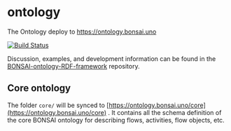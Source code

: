 # ontology
The Ontology deploy to https://ontology.bonsai.uno

[![Build Status](https://travis-ci.org/BONSAMURAIS/ontology.svg?branch=master)](https://travis-ci.org/BONSAMURAIS/ontology)

Discussion, examples, and development information can be found in the [BONSAI-ontology-RDF-framework](https://github.com/BONSAMURAIS/BONSAI-ontology-RDF-framework) repository.


## Core ontology

The folder `core/` will be synced to [https://ontology.bonsai.uno/core](https://ontology.bonsai.uno/core) .
It contains all the schema definition of the core BONSAI ontology for describing flows, activities, flow objects, etc.
